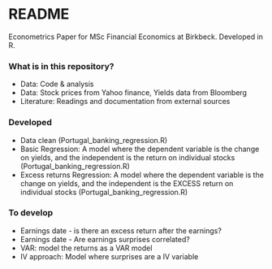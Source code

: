 # README #

Econometrics Paper for MSc Financial Economics at Birkbeck.
Developed in R.

### What is in this repository? ###

* Data: Code & analysis
* Data: Stock prices from Yahoo finance, Yields data from Bloomberg
* Literature: Readings and documentation from external sources

### Developed ###
* Data clean (Portugal_banking_regression.R)
* Basic Regression: A model where the dependent variable is the change on yields, and the independent is the return on individual stocks (Portugal_banking_regression.R)
* Excess returns Regression: A model where the dependent variable is the change on yields, and the independent is the EXCESS return on individual stocks (Portugal_banking_regression.R)

### To develop ###

* Earnings date - is there an excess return after the earnings?
* Earnings date - Are earnings surprises correlated?
* VAR: model the returns as a VAR model
* IV approach: Model where surprises are a IV variable
